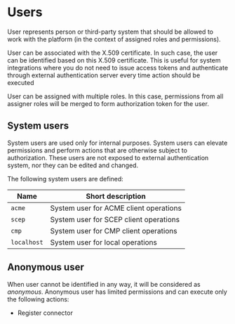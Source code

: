# Users

User represents person or third-party system that should be allowed to work with the platform (in the context of assigned roles and permissions).

User can be associated with the X.509 certificate. In such case, the user can be identified based on this X.509 certificate. This is useful for system integrations where you do not need to issue access tokens and authenticate through external authentication server every time action should be executed

User can be assigned with multiple roles. In this case, permissions from all assigner roles will be merged to form authorization token for the user.

## System users

System users are used only for internal purposes. System users can elevate permissions and perform actions that are otherwise subject to authorization. These users are not exposed to external authentication system, nor they can be edited and changed.

The following system users are defined:

| Name        | Short description                      |
|-------------|----------------------------------------|
| `acme`      | System user for ACME client operations |
| `scep`      | System user for SCEP client operations |
| `cmp`       | System user for CMP client operations  |
| `localhost` | System user for local operations       |

## Anonymous user

When user cannot be identified in any way, it will be considered as *anonymous*.
Anonymous user has limited permissions and can execute only the following actions:
- Register connector
